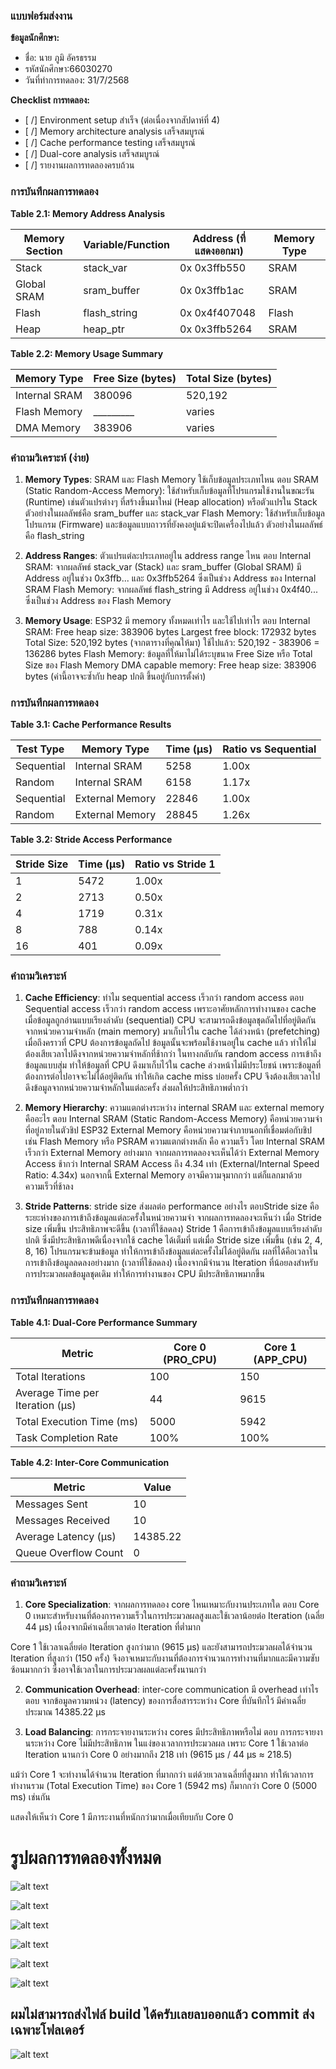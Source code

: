 ### แบบฟอร์มส่งงาน

**ข้อมูลนักศึกษา:**
- ชื่อ: นาย ภูมิ อัครธรรม
- รหัสนักศึกษา:66030270
- วันที่ทำการทดลอง: 31/7/2568

**Checklist การทดลอง:**
- [ /] Environment setup สำเร็จ (ต่อเนื่องจากสัปดาห์ที่ 4)
- [ /] Memory architecture analysis เสร็จสมบูรณ์
- [ /] Cache performance testing เสร็จสมบูรณ์
- [ /] Dual-core analysis เสร็จสมบูรณ์
- [ /] รายงานผลการทดลองครบถ้วน



### การบันทึกผลการทดลอง 

**Table 2.1: Memory Address Analysis**

| Memory Section | Variable/Function | Address (ที่แสดงออกมา) | Memory Type |
|----------------|-------------------|----------------------|-------------|
| Stack | stack_var | 0x 0x3ffb550| SRAM |
| Global SRAM | sram_buffer | 0x 0x3ffb1ac | SRAM |
| Flash | flash_string | 0x 0x4f407048 | Flash |
| Heap | heap_ptr | 0x 0x3ffb5264 | SRAM |

**Table 2.2: Memory Usage Summary**

| Memory Type | Free Size (bytes) | Total Size (bytes) |
|-------------|-------------------|--------------------|
| Internal SRAM | 380096 | 520,192 |
| Flash Memory | _________ | varies |
| DMA Memory | 	383906 | varies |

### คำถามวิเคราะห์ (ง่าย)

1. **Memory Types**: SRAM และ Flash Memory ใช้เก็บข้อมูลประเภทไหน
ตอบ SRAM (Static Random-Access Memory): ใช้สำหรับเก็บข้อมูลที่โปรแกรมใช้งานในขณะรัน (Runtime) เช่นตัวแปรต่างๆ ที่สร้างขึ้นมาใหม่ (Heap allocation) หรือตัวแปรใน Stack ตัวอย่างในผลลัพธ์คือ sram_buffer และ stack_var
Flash Memory: ใช้สำหรับเก็บข้อมูลโปรแกรม (Firmware) และข้อมูลแบบถาวรที่ยังคงอยู่แม้จะปิดเครื่องไปแล้ว ตัวอย่างในผลลัพธ์คือ flash_string

2. **Address Ranges**: ตัวแปรแต่ละประเภทอยู่ใน address range ไหน
ตอบ Internal SRAM: จากผลลัพธ์ stack_var (Stack) และ sram_buffer (Global SRAM) มี Address อยู่ในช่วง 0x3ffb... และ 0x3ffb5264 ซึ่งเป็นช่วง Address ของ Internal SRAM
Flash Memory: จากผลลัพธ์ flash_string มี Address อยู่ในช่วง 0x4f40... ซึ่งเป็นช่วง Address ของ Flash Memory

3. **Memory Usage**: ESP32 มี memory ทั้งหมดเท่าไร และใช้ไปเท่าไร
ตอบ Internal SRAM:
Free heap size: 383906 bytes
Largest free block: 172932 bytes
Total Size: 520,192 bytes (จากตารางที่คุณให้มา)
ใช้ไปแล้ว: 520,192 - 383906 = 136286 bytes
Flash Memory:
ข้อมูลที่ให้มาไม่ได้ระบุขนาด Free Size หรือ Total Size ของ Flash Memory
DMA capable memory:
Free heap size: 383906 bytes (ค่านี้อาจจะซ้ำกับ heap ปกติ ขึ้นอยู่กับการตั้งค่า)

### การบันทึกผลการทดลอง

**Table 3.1: Cache Performance Results**

| Test Type | Memory Type | Time (μs) | Ratio vs Sequential |
|-----------|-------------|-----------|-------------------|
| Sequential | Internal SRAM | 5258 | 1.00x |
| Random | Internal SRAM | 6158 | 1.17x |
| Sequential | External Memory | 22846 | 1.00x |
| Random | External Memory | 28845 | 1.26x |

**Table 3.2: Stride Access Performance**

| Stride Size | Time (μs) | Ratio vs Stride 1 |
|-------------|-----------|------------------|
| 1 | 5472 | 1.00x |
| 2 | 2713 | 0.50x |
| 4 | 1719 | 0.31x |
| 8 | 788 | 0.14x |
| 16 | 401 | 0.09x |

### คำถามวิเคราะห์

1. **Cache Efficiency**: ทำไม sequential access เร็วกว่า random access
ตอบ Sequential access เร็วกว่า random access เพราะอาศัยหลักการทำงานของ cache
เมื่อข้อมูลถูกอ่านแบบเรียงลำดับ (sequential) CPU จะสามารถดึงข้อมูลชุดถัดไปที่อยู่ติดกันจากหน่วยความจำหลัก (main memory) มาเก็บไว้ใน cache ได้ล่วงหน้า (prefetching)
เมื่อถึงคราวที่ CPU ต้องการข้อมูลถัดไป ข้อมูลนั้นจะพร้อมใช้งานอยู่ใน cache แล้ว ทำให้ไม่ต้องเสียเวลาไปดึงจากหน่วยความจำหลักที่ช้ากว่า
ในทางกลับกัน random access การเข้าถึงข้อมูลแบบสุ่ม ทำให้ข้อมูลที่ CPU ดึงมาเก็บไว้ใน cache ล่วงหน้าไม่มีประโยชน์ เพราะข้อมูลที่ต้องการต่อไปอาจจะไม่ได้อยู่ติดกัน ทำให้เกิด cache miss บ่อยครั้ง CPU จึงต้องเสียเวลาไปดึงข้อมูลจากหน่วยความจำหลักในแต่ละครั้ง ส่งผลให้ประสิทธิภาพต่ำกว่า

2. **Memory Hierarchy**: ความแตกต่างระหว่าง internal SRAM และ external memory คืออะไร
ตอบ Internal SRAM (Static Random-Access Memory) คือหน่วยความจำที่อยู่ภายในตัวชิป ESP32
External Memory คือหน่วยความจำภายนอกที่เชื่อมต่อกับชิป เช่น Flash Memory หรือ PSRAM
ความแตกต่างหลัก คือ ความเร็ว โดย Internal SRAM เร็วกว่า External Memory อย่างมาก จากผลการทดลองจะเห็นได้ว่า External Memory Access ช้ากว่า Internal SRAM Access ถึง 4.34 เท่า (External/Internal Speed Ratio: 4.34x) นอกจากนี้ External Memory อาจมีความจุมากกว่า แต่ก็แลกมาด้วยความเร็วที่ช้าลง

3. **Stride Patterns**: stride size ส่งผลต่อ performance อย่างไร
ตอบStride size คือระยะห่างของการเข้าถึงข้อมูลแต่ละครั้งในหน่วยความจำ
จากผลการทดลองจะเห็นว่า เมื่อ Stride size เพิ่มขึ้น ประสิทธิภาพจะดีขึ้น (เวลาที่ใช้ลดลง)
Stride 1 คือการเข้าถึงข้อมูลแบบเรียงลำดับปกติ ซึ่งมีประสิทธิภาพดีเนื่องจากใช้ cache ได้เต็มที่
แต่เมื่อ Stride size เพิ่มขึ้น (เช่น 2, 4, 8, 16) โปรแกรมจะข้ามข้อมูล ทำให้การเข้าถึงข้อมูลแต่ละครั้งไม่ได้อยู่ติดกัน
ผลที่ได้คือเวลาในการเข้าถึงข้อมูลลดลงอย่างมาก (เวลาที่ใช้ลดลง) เนื่องจากมีจำนวน Iteration ที่น้อยลงสำหรับการประมวลผลข้อมูลชุดเดิม ทำให้การทำงานของ CPU มีประสิทธิภาพมากขึ้น

### การบันทึกผลการทดลอง

**Table 4.1: Dual-Core Performance Summary**

| Metric | Core 0 (PRO_CPU) | Core 1 (APP_CPU) |
|--------|-------------------|-------------------|
| Total Iterations | 100 | 150 |
| Average Time per Iteration (μs) | 44 | 9615 |
| Total Execution Time (ms) | 5000 | 5942 |
| Task Completion Rate | 100% | 100% |

**Table 4.2: Inter-Core Communication**

| Metric | Value |
|--------|-------|
| Messages Sent | 10 |
| Messages Received | 10 |
| Average Latency (μs) | 14385.22|
| Queue Overflow Count | 0 |

### คำถามวิเคราะห์

1. **Core Specialization**: จากผลการทดลอง core ไหนเหมาะกับงานประเภทใด
ตอบ Core 0 เหมาะสำหรับงานที่ต้องการความเร็วในการประมวลผลสูงและใช้เวลาน้อยต่อ Iteration (เฉลี่ย 44 μs) เนื่องจากมีค่าเฉลี่ยเวลาต่อ Iteration ที่ต่ำมาก

Core 1 ใช้เวลาเฉลี่ยต่อ Iteration สูงกว่ามาก (9615 μs) และยังสามารถประมวลผลได้จำนวน Iteration ที่สูงกว่า (150 ครั้ง) จึงอาจเหมาะกับงานที่ต้องการจำนวนการทำงานที่มากและมีความซับซ้อนมากกว่า ซึ่งอาจใช้เวลาในการประมวลผลแต่ละครั้งนานกว่า


2. **Communication Overhead**: inter-core communication มี overhead เท่าไร
ตอบ จากข้อมูลความหน่วง (latency) ของการสื่อสารระหว่าง Core ที่บันทึกไว้ มีค่าเฉลี่ยประมาณ 14385.22 μs

3. **Load Balancing**: การกระจายงานระหว่าง cores มีประสิทธิภาพหรือไม่
ตอบ การกระจายงานระหว่าง Core ไม่มีประสิทธิภาพ ในแง่ของเวลาการประมวลผล เพราะ Core 1 ใช้เวลาต่อ Iteration นานกว่า Core 0 อย่างมากถึง 218 เท่า (9615 μs / 44 μs ≈ 218.5)

แม้ว่า Core 1 จะทำงานได้จำนวน Iteration ที่มากกว่า แต่ด้วยเวลาเฉลี่ยที่สูงมาก ทำให้เวลาการทำงานรวม (Total Execution Time) ของ Core 1 (5942 ms) ก็มากกว่า Core 0 (5000 ms) เช่นกัน

แสดงให้เห็นว่า Core 1 มีภาระงานที่หนักกว่ามากเมื่อเทียบกับ Core 0

# รูปผลการทดลองทั้งหมด 
![alt text](<สกรีนช็อต 2025-07-31 203408.png>)

![alt text](<สกรีนช็อต 2025-07-31 203451.png>)

![alt text](<สกรีนช็อต 2025-07-31 210048.png>) 

![alt text](<สกรีนช็อต 2025-07-31 210031.png>)

![alt text](<สกรีนช็อต 2025-07-31 210018.png>)

![alt text](<สกรีนช็อต 2025-07-31 210009.png>)


## ผมไม่่สามารถส่งไฟล์ build ได้ครับเลยลบออกแล้ว commit ส่งเฉพาะโฟลเดอร์
![alt text](<สกรีนช็อต 2025-07-31 203626.png>)